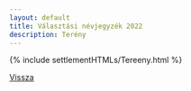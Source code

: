 ```yaml
---
layout: default
title: Választási névjegyzék 2022
description: Terény
---
```


{% include settlementHTMLs/Tereeny.html %}

[Vissza](../)